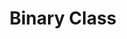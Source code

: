 ---
title: "Binary Class"

categories: ['']

tags: ['Binary', 'Class']

arabic: ['فئة ثنائية', 'ثنائية الفئات']

publishers: ['معجم مصطلحات التعلم الآلي والتعلم العميق وعلم البيانات']

types: "word"

slug: ""
---